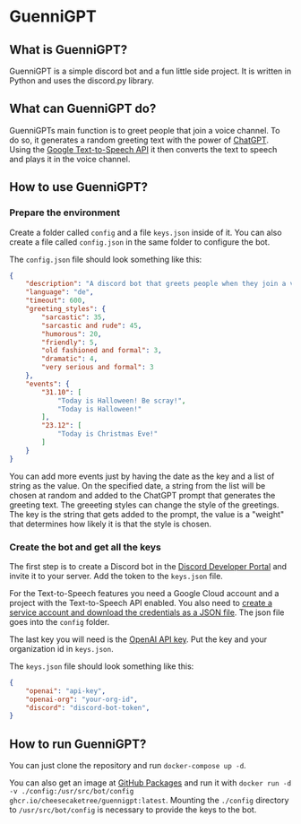 # GuenniGPT

## What is GuenniGPT?

GuenniGPT is a simple discord bot and a fun little side project. It is written in Python and uses the discord.py library.

## What can GuenniGPT do?

GuenniGPTs main function is to greet people that join a voice channel. To do so, it generates a random greeting text with the power of [ChatGPT](openai.com/chatgpt). Using the [Google Text-to-Speech API](https://cloud.google.com/text-to-speech) it then converts the text to speech and plays it in the voice channel.

## How to use GuenniGPT?

### Prepare the environment

Create a folder called `config` and a file `keys.json` inside of it.
You can also create a file called `config.json` in the same folder to configure the bot.

The `config.json` file should look something like this:

```json
{
    "description": "A discord bot that greets people when they join a voice channel.",
    "language": "de",
    "timeout": 600,
    "greeting_styles": {
        "sarcastic": 35,
        "sarcastic and rude": 45,
        "humorous": 20,
        "friendly": 5,
        "old fashioned and formal": 3,
        "dramatic": 4,
        "very serious and formal": 3
    },
    "events": {
        "31.10": [
            "Today is Halloween! Be scray!",
            "Today is Halloween!"
        ],
        "23.12": [
            "Today is Christmas Eve!"
        ]
    }
}
```

You can add more events just by having the date as the key and a list of string as the value. On the specified date, a string from the list will be chosen at random and added to the ChatGPT prompt that generates the greeting text.
The greeeting styles can change the style of the greetings. The key is the string that gets added to the prompt, the value is a "weight" that determines how likely it is that the style is chosen.

### Create the bot and get all the keys

The first step is to create a Discord bot in the [Discord Developer Portal](https://discordpy.readthedocs.io/en/stable/discord.html) and invite it to your server. Add the token to the `keys.json` file.

For the Text-to-Speech features you need a Google Cloud account and a project with the Text-to-Speech API enabled.
You also need to [create a service account and download the credentials as a JSON file](https://cloud.google.com/text-to-speech/docs/quickstart-client-libraries#before-you-begin). The json file goes into the `config` folder.

The last key you will need is the [OpenAI API key](https://beta.openai.com/docs/developer-quickstart/your-api-keys). Put the key and your organization id in `keys.json`.

The `keys.json` file should look something like this:

```json
{
    "openai": "api-key",
    "openai-org": "your-org-id",
    "discord": "discord-bot-token",
}

```

## How to run GuenniGPT?

You can just clone the repository and run `docker-compose up -d`.

You can also get an image at [GitHub Packages](https://ghcr.io/cheesecaketree/guennigpt:latest) and run it with `docker run -d -v ./config:/usr/src/bot/config ghcr.io/cheesecaketree/guennigpt:latest`.
Mounting the `./config` directory to `/usr/src/bot/config` is necessary to provide the keys to the bot.
